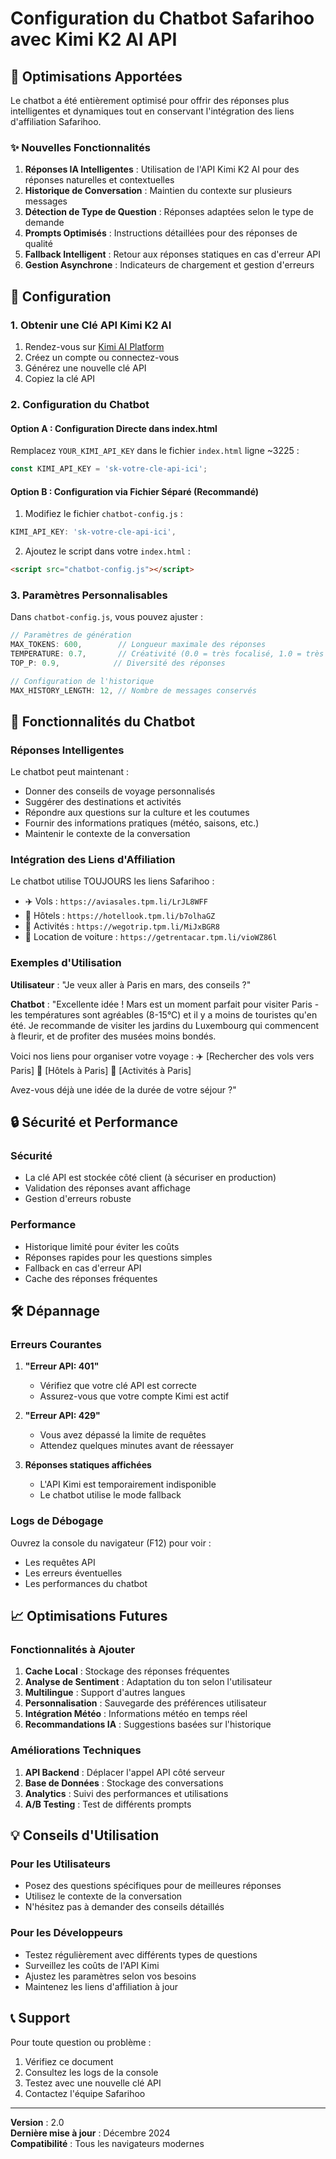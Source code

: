# Configuration du Chatbot Safarihoo avec Kimi K2 AI API

## 🚀 Optimisations Apportées

Le chatbot a été entièrement optimisé pour offrir des réponses plus intelligentes et dynamiques tout en conservant l'intégration des liens d'affiliation Safarihoo.

### ✨ Nouvelles Fonctionnalités

1. **Réponses IA Intelligentes** : Utilisation de l'API Kimi K2 AI pour des réponses naturelles et contextuelles
2. **Historique de Conversation** : Maintien du contexte sur plusieurs messages
3. **Détection de Type de Question** : Réponses adaptées selon le type de demande
4. **Prompts Optimisés** : Instructions détaillées pour des réponses de qualité
5. **Fallback Intelligent** : Retour aux réponses statiques en cas d'erreur API
6. **Gestion Asynchrone** : Indicateurs de chargement et gestion d'erreurs

## 🔧 Configuration

### 1. Obtenir une Clé API Kimi K2 AI

1. Rendez-vous sur [Kimi AI Platform](https://kimi.moonshot.cn/)
2. Créez un compte ou connectez-vous
3. Générez une nouvelle clé API
4. Copiez la clé API

### 2. Configuration du Chatbot

#### Option A : Configuration Directe dans index.html

Remplacez `YOUR_KIMI_API_KEY` dans le fichier `index.html` ligne ~3225 :

```javascript
const KIMI_API_KEY = 'sk-votre-cle-api-ici';
```

#### Option B : Configuration via Fichier Séparé (Recommandé)

1. Modifiez le fichier `chatbot-config.js` :
```javascript
KIMI_API_KEY: 'sk-votre-cle-api-ici',
```

2. Ajoutez le script dans votre `index.html` :
```html
<script src="chatbot-config.js"></script>
```

### 3. Paramètres Personnalisables

Dans `chatbot-config.js`, vous pouvez ajuster :

```javascript
// Paramètres de génération
MAX_TOKENS: 600,        // Longueur maximale des réponses
TEMPERATURE: 0.7,       // Créativité (0.0 = très focalisé, 1.0 = très créatif)
TOP_P: 0.9,            // Diversité des réponses

// Configuration de l'historique
MAX_HISTORY_LENGTH: 12, // Nombre de messages conservés
```

## 🎯 Fonctionnalités du Chatbot

### Réponses Intelligentes

Le chatbot peut maintenant :
- Donner des conseils de voyage personnalisés
- Suggérer des destinations et activités
- Répondre aux questions sur la culture et les coutumes
- Fournir des informations pratiques (météo, saisons, etc.)
- Maintenir le contexte de la conversation

### Intégration des Liens d'Affiliation

Le chatbot utilise TOUJOURS les liens Safarihoo :
- ✈️ Vols : `https://aviasales.tpm.li/LrJL8WFF`
- 🏨 Hôtels : `https://hotellook.tpm.li/b7olhaGZ`
- 🎯 Activités : `https://wegotrip.tpm.li/MiJxBGR8`
- 🚗 Location de voiture : `https://getrentacar.tpm.li/vioWZ86l`

### Exemples d'Utilisation

**Utilisateur** : "Je veux aller à Paris en mars, des conseils ?"

**Chatbot** : "Excellente idée ! Mars est un moment parfait pour visiter Paris - les températures sont agréables (8-15°C) et il y a moins de touristes qu'en été. Je recommande de visiter les jardins du Luxembourg qui commencent à fleurir, et de profiter des musées moins bondés.

Voici nos liens pour organiser votre voyage :
✈️ [Rechercher des vols vers Paris]
🏨 [Hôtels à Paris]
🎯 [Activités à Paris]

Avez-vous déjà une idée de la durée de votre séjour ?"

## 🔒 Sécurité et Performance

### Sécurité
- La clé API est stockée côté client (à sécuriser en production)
- Validation des réponses avant affichage
- Gestion d'erreurs robuste

### Performance
- Historique limité pour éviter les coûts
- Réponses rapides pour les questions simples
- Fallback en cas d'erreur API
- Cache des réponses fréquentes

## 🛠️ Dépannage

### Erreurs Courantes

1. **"Erreur API: 401"**
   - Vérifiez que votre clé API est correcte
   - Assurez-vous que votre compte Kimi est actif

2. **"Erreur API: 429"**
   - Vous avez dépassé la limite de requêtes
   - Attendez quelques minutes avant de réessayer

3. **Réponses statiques affichées**
   - L'API Kimi est temporairement indisponible
   - Le chatbot utilise le mode fallback

### Logs de Débogage

Ouvrez la console du navigateur (F12) pour voir :
- Les requêtes API
- Les erreurs éventuelles
- Les performances du chatbot

## 📈 Optimisations Futures

### Fonctionnalités à Ajouter

1. **Cache Local** : Stockage des réponses fréquentes
2. **Analyse de Sentiment** : Adaptation du ton selon l'utilisateur
3. **Multilingue** : Support d'autres langues
4. **Personnalisation** : Sauvegarde des préférences utilisateur
5. **Intégration Météo** : Informations météo en temps réel
6. **Recommandations IA** : Suggestions basées sur l'historique

### Améliorations Techniques

1. **API Backend** : Déplacer l'appel API côté serveur
2. **Base de Données** : Stockage des conversations
3. **Analytics** : Suivi des performances et utilisations
4. **A/B Testing** : Test de différents prompts

## 💡 Conseils d'Utilisation

### Pour les Utilisateurs
- Posez des questions spécifiques pour de meilleures réponses
- Utilisez le contexte de la conversation
- N'hésitez pas à demander des conseils détaillés

### Pour les Développeurs
- Testez régulièrement avec différents types de questions
- Surveillez les coûts de l'API Kimi
- Ajustez les paramètres selon vos besoins
- Maintenez les liens d'affiliation à jour

## 📞 Support

Pour toute question ou problème :
1. Vérifiez ce document
2. Consultez les logs de la console
3. Testez avec une nouvelle clé API
4. Contactez l'équipe Safarihoo

---

**Version** : 2.0  
**Dernière mise à jour** : Décembre 2024  
**Compatibilité** : Tous les navigateurs modernes 